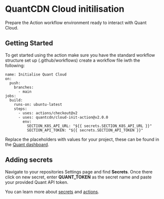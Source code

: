 # QuantCDN Cloud initilisation

Prepare the Action workflow environment ready to interact with Quant Cloud.

## Getting Started

To get started using the action make sure you have the standard workflow structure set up (.github/workflows) create a workflow file iwth the following:

```
name: Initialise Quant Cloud
on:
  push:
    branches:
      - main
jobs:
  build:
    runs-on: ubuntu-latest
    steps:
      - uses: actions/checkout@v2
      - uses: quantcdn/cloud-init-action@v2.0.0
        env:
          SECTION_K8S_API_URL: "${{ secrets.SECTION_K8S_API_URL }}"
          SECTION_API_TOKEN: "${{ secrets.SECTION_API_TOKEN }}"

```

Replace the placeholders with values for your project, these can be found in the [Quant dashboard](https://docs.quantcdn.io/docs/dashboard).

## Adding secrets

Navigate to your repositories Settings page and find **Secrets**. Once there click on new secret, enter **QUANT_TOKEN** as the secret name and paste your provided Quant API token.

You can learn more about [secrets](https://docs.github.com/en/actions/reference/encrypted-secrets) and [actions](https://docs.github.com/en/actions).